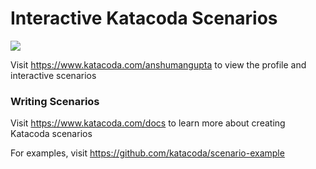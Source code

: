 # Interactive Katacoda Scenarios

[![](http://shields.katacoda.com/katacoda/anshumangupta/count.svg)](https://www.katacoda.com/anshumangupta "Get your profile on Katacoda.com")

Visit https://www.katacoda.com/anshumangupta to view the profile and interactive scenarios

### Writing Scenarios
Visit https://www.katacoda.com/docs to learn more about creating Katacoda scenarios

For examples, visit https://github.com/katacoda/scenario-example
